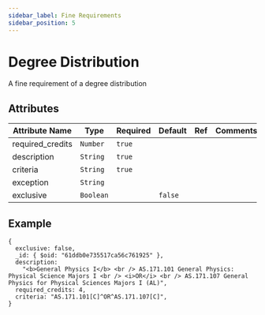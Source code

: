 ```yaml
---
sidebar_label: Fine Requirements
sidebar_position: 5
---
```


# Degree Distribution

A fine requirement of a degree distribution

## Attributes

| Attribute Name   | Type      | Required | Default | Ref | Comments |
| ---------------- | --------- | -------- | ------- | --- | -------- |
| required_credits | `Number`  | `true`   |         |     |          |
| description      | `String`  | `true`   |         |     |          |
| criteria         | `String`  | `true`   |         |     |          |
| exception        | `String`  |          |         |     |          |
| exclusive        | `Boolean` |          | `false` |     |          |

## Example

```
{
  exclusive: false,
  _id: { $oid: "61ddb0e735517ca56c761925" },
  description:
    "<b>General Physics I</b> <br /> AS.171.101 General Physics: Physical Science Majors I <br /> <i>OR</i> <br /> AS.171.107 General Physics for Physical Sciences Majors I (AL)",
  required_credits: 4,
  criteria: "AS.171.101[C]^OR^AS.171.107[C]",
}
```
